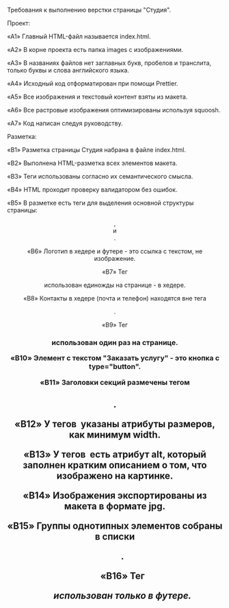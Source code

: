 Требования к выполнению верстки страницы "Студия".

Проект:

«A1» Главный HTML-файл называется index.html.

«A2» В корне проекта есть папка images с изображениями.

«A3» В названиях файлов нет заглавных букв, пробелов и транслита, только буквы и слова английского языка.

«A4» Исходный код отформатирован при помощи Prettier.

«A5» Все изображения и текстовый контент взяты из макета.

«A6» Все растровые изображения оптимизированы используя squoosh.

«A7» Код написан следуя руководству.

Разметка:

«B1» Разметка страницы Студия набрана в файле index.html.

«B2» Выполнена HTML-разметка всех элементов макета.

«B3» Теги использованы согласно их семантического смысла.

«B4» HTML проходит проверку валидатором без ошибок.

«B5» В разметке есть теги для выделения основной структуры страницы: <header>, <main> и <footer>.

«B6» Логотип в хедере и футере - это ссылка с текстом, не изображение.

«B7» Тег <nav> использован единожды на странице - в хедере.

«B8» Контакты в хедере (почта и телефон) находятся вне тега <nav>.

«B9» Тег <h1> использован один раз на странице.

«B10» Элемент с текстом "Заказать услугу" - это кнопка с type="button".

«B11» Заголовки секций размечены тегом <h2>.

«B12» У тегов <img> указаны атрибуты размеров, как минимум width.

«B13» У тегов <img> есть атрибут alt, который заполнен кратким описанием о том, что изображено на картинке.

«B14» Изображения экспортированы из макета в формате jpg.

«B15» Группы однотипных элементов собраны в списки <ul>.

«B16» Тег <address> использован только в футере.
